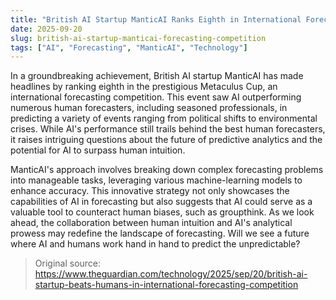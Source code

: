 ```yaml
---
title: "British AI Startup ManticAI Ranks Eighth in International Forecasting Competition"
date: 2025-09-20
slug: british-ai-startup-manticai-forecasting-competition
tags: ["AI", "Forecasting", "ManticAI", "Technology"]
---
```


In a groundbreaking achievement, British AI startup ManticAI has made headlines by ranking eighth in the prestigious Metaculus Cup, an international forecasting competition. This event saw AI outperforming numerous human forecasters, including seasoned professionals, in predicting a variety of events ranging from political shifts to environmental crises. While AI's performance still trails behind the best human forecasters, it raises intriguing questions about the future of predictive analytics and the potential for AI to surpass human intuition.

ManticAI's approach involves breaking down complex forecasting problems into manageable tasks, leveraging various machine-learning models to enhance accuracy. This innovative strategy not only showcases the capabilities of AI in forecasting but also suggests that AI could serve as a valuable tool to counteract human biases, such as groupthink. As we look ahead, the collaboration between human intuition and AI's analytical prowess may redefine the landscape of forecasting. Will we see a future where AI and humans work hand in hand to predict the unpredictable?

> Original source: https://www.theguardian.com/technology/2025/sep/20/british-ai-startup-beats-humans-in-international-forecasting-competition